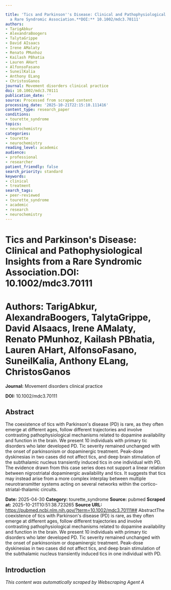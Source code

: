 ```yaml
---

title: 'Tics and Parkinson''s Disease: Clinical and Pathophysiological Insights from
  a Rare Syndromic Association.**DOI:** 10.1002/mdc3.70111'
authors:
- TarigAbkur
- AlexandraBoogers
- TalytaGrippe
- David AIsaacs
- Irene AMalaty
- Renato PMunhoz
- Kailash PBhatia
- Lauren AHart
- AlfonsoFasano
- SuneilKalia
- Anthony ELang
- ChristosGanos
journal: Movement disorders clinical practice
doi: 10.1002/mdc3.70111
publication_date: ''
source: Processed from scraped content
processing_date: '2025-10-21T22:15:10.111416'
content_type: research_paper
conditions:
- tourette_syndrome
topics:
- neurochemistry
categories:
- tourette
- neurochemistry
reading_level: academic
audience:
- professional
- researcher
patient_friendly: false
search_priority: standard
keywords:
- clinical
- treatment
search_tags:
- peer-reviewed
- tourette_syndrome
- academic
- research
- neurochemistry
---
```




# Tics and Parkinson's Disease: Clinical and Pathophysiological Insights from a Rare Syndromic Association.**DOI:** 10.1002/mdc3.70111

# **Authors:** TarigAbkur, AlexandraBoogers, TalytaGrippe, David AIsaacs, Irene AMalaty, Renato PMunhoz, Kailash PBhatia, Lauren AHart, AlfonsoFasano, SuneilKalia, Anthony ELang, ChristosGanos

**Journal:** Movement disorders clinical practice

**DOI:** 10.1002/mdc3.70111

## Abstract

The coexistence of tics with Parkinson's disease (PD) is rare, as they often emerge at different ages, follow different trajectories and involve contrasting pathophysiological mechanisms related to dopamine availability and function in the brain.
We present 10 individuals with primary tic disorders who later developed PD. Tic severity remained unchanged with the onset of parkinsonism or dopaminergic treatment. Peak-dose dyskinesias in two cases did not affect tics, and deep brain stimulation of the subthalamic nucleus transiently induced tics in one individual with PD.
The evidence drawn from this case series does not support a linear relation between nigrostriatal dopaminergic availability and tics. It suggests that tics may instead arise from a more complex interplay between multiple neurotransmitter systems acting on several networks within the cortico-striatal-thalamic circuits.

**Date:** 2025-04-30
**Category:** tourette_syndrome
**Source:** pubmed
**Scraped at:** 2025-10-21T10:51:38.723265
**Source URL:** https://pubmed.ncbi.nlm.nih.gov/?term=10.1002/mdc3.70111## AbstractThe coexistence of tics with Parkinson's disease (PD) is rare, as they often emerge at different ages, follow different trajectories and involve contrasting pathophysiological mechanisms related to dopamine availability and function in the brain.
We present 10 individuals with primary tic disorders who later developed PD. Tic severity remained unchanged with the onset of parkinsonism or dopaminergic treatment. Peak-dose dyskinesias in two cases did not affect tics, and deep brain stimulation of the subthalamic nucleus transiently induced tics in one individual with PD.
## Introduction
*This content was automatically scraped by Webscraping Agent A*
